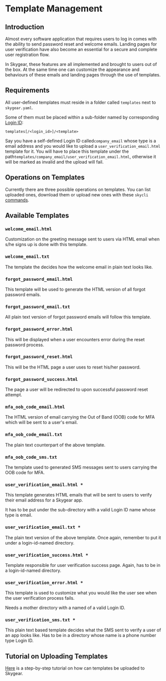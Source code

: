 # Template Management

## Introduction

Almost every software application that requires users to log in comes with the ability to send password reset and welcome emails. Landing pages for user verification have also become an essential for a secure and complete user registration flow.

In Skygear, these features are all implemented and brought to users out of the box. At the same time one can customize the appearance and behaviours of these emails and landing pages through the use of templates.

## Requirements

All user-defined templates must reside in a folder called `templates` next to `skygear.yaml`.

Some of them must be placed within a sub-folder named by corresponding [Login ID](../auth/user-and-identity/login-ids.md):

```text
templates[/<login_id>]/<template>
```

Say you have a self-defined Login ID called`company_email` whose type is a email address and you would like to upload a `user_verification_email.html` template for it. You will have to place this template under the path`templates/company_email/user_verification_email.html`, otherwise it will be marked as invalid and the upload will fail.

## Operations on Templates

Currently there are three possible operations on templates. You can list uploaded ones, download them or upload new ones with these `skycli` [commands](list-of-commands.md#skycli-app-list-templates).

## Available Templates

### `welcome_email.html`

Customization on the greeting message sent to users via HTML email when s/he signs up is done with this template.

### `welcome_email.txt`

The template the decides how the welcome email in plain text looks like.

### `forgot_password_email.html`

This template will be used to generate the HTML version of all forgot password emails.

### `forgot_password_email.txt`

All plain text version of forgot password emails will follow this template.

### `forgot_password_error.html`

This will be displayed when a user encounters error during the reset password process.

### `forgot_password_reset.html`

This will be the HTML page a user uses to reset his/her password.

### `forgot_password_success.html`

The page a user will be redirected to upon successful password reset attempt.

### `mfa_oob_code_email.html`

The HTML version of email carrying the Out of Band \(OOB\) code for MFA which will be sent to a user's email.

### `mfa_oob_code_email.txt`

The plain text counterpart of the above template.

### `mfa_oob_code_sms.txt`

The template used to generated SMS messages sent to users carrying the OOB code for MFA.

### `user_verification_email.html *`

This template generates HTML emails that will be sent to users to verify their email address for a Skygear app.

It has to be put under the sub-directory with a valid Login ID name whose type is email.

### `user_verification_email.txt *`

The plain text version of the above template. Once again, remember to put it under a login-id-named directory.

### `user_verification_success.html *`

Template responsible for user verification success page. Again, has to be in a login-id-named directory.

### `user_verification_error.html *`

This template is used to customize what you would like the user see when the user verification process fails.

Needs a mother directory with a named of a valid Login ID.

### `user_verification_sms.txt *`

This plain text based template decides what the SMS sent to verify a user of an app looks like. Has to be in a directory whose name is a phone number type Login ID.

## Tutorial on Uploading Templates

[Here](../how-to/how-to-upload-templates-to-skygear.md) is a step-by-step tutorial on how can templates be uploaded to Skygear.

